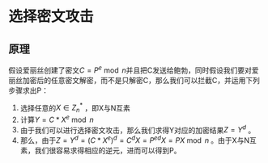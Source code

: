 # 选择密文攻击

## 原理

假设爱丽丝创建了密文$C = P^e \bmod n$并且把C发送给鲍勃，同时假设我们要对爱丽丝加密后的任意密文解密，而不是只解密C，那么我们可以拦截C，并运用下列步骤求出P：

1. 选择任意的$X\in Z_n^{*}$ ，即X与N互素
2. 计算$Y=C*X^e \bmod n$ 
3. 由于我们可以进行选择密文攻击，那么我们求得Y对应的加密结果$Z=Y^d$ 。
4. 那么，由于$Z=Y^d=(C*X^e)^d=C^d X=P^{ed} X= P X\bmod n$ 。由于X与N互素，我们很容易求得相应的逆元，进而可以得到P。